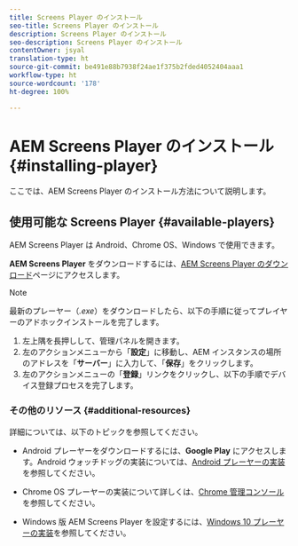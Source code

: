 ```yaml
---
title: Screens Player のインストール
seo-title: Screens Player のインストール
description: Screens Player のインストール
seo-description: Screens Player のインストール
contentOwner: jsyal
translation-type: ht
source-git-commit: be491e88b7938f24ae1f375b2fded4052404aaa1
workflow-type: ht
source-wordcount: '178'
ht-degree: 100%

---
```



# AEM Screens Player のインストール {#installing-player}

ここでは、AEM Screens Player のインストール方法について説明します。

## 使用可能な Screens Player {#available-players}

AEM Screens Player は Android、Chrome OS、Windows で使用できます。

**AEM Screens Player** をダウンロードするには、[AEM Screens Player のダウンロード](https://download.macromedia.com/screens/)ページにアクセスします。

>[!NOTE]
>
>最新のプレーヤー（*.exe*）をダウンロードしたら、以下の手順に従ってプレイヤーのアドホックインストールを完了します。
>
>1. 左上隅を長押しして、管理パネルを開きます。
>1. 左のアクションメニューから「**設定**」に移動し、AEM インスタンスの場所のアドレスを「**サーバー**」に入力して、「**保存**」をクリックします。
>1. 左のアクションメニューの「**登録**」リンクをクリックし、以下の手順でデバイス登録プロセスを完了します。


### その他のリソース {#additional-resources}

詳細については、以下のトピックを参照してください。

* Android プレーヤーをダウンロードするには、**Google Play** にアクセスします。Android ウォッチドッグの実装については、[Android プレーヤーの実装](implementing-android-player.md)を参照してください。

* Chrome OS プレーヤーの実装について詳しくは、[Chrome 管理コンソール](implementing-chrome-os-player.md)を参照してください。

* Windows 版 AEM Screens Player を設定するには、[Windows 10 プレーヤーの実装](implementing-windows-player.md)を参照してください。